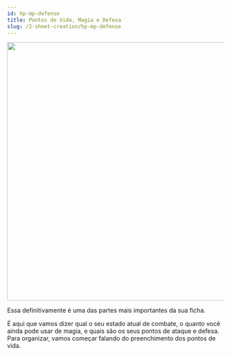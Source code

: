 ```yaml
---
id: hp-mp-defense
title: Pontos de Vida, Magia e Defesa
slug: /2-sheet-creation/hp-mp-defense
---
```


<img src="https://fabulas-e-goblins-book.s3-us-west-2.amazonaws.com/criando-seu-personagem/pontos-de-vida-magia-e-defesa-01.jpg" width="600"/>

Essa definitivamente é uma das partes mais importantes da sua ficha.

É aqui que vamos dizer qual o seu estado atual de combate, o quanto você ainda pode usar de magia, e quais são os seus pontos de ataque e defesa.
Para organizar, vamos começar falando do preenchimento dos pontos de vida.
